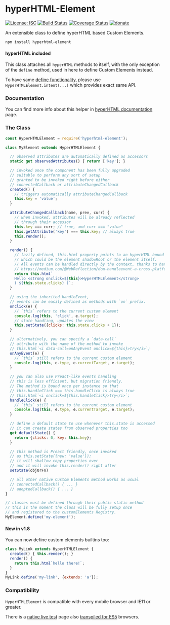 # hyperHTML-Element

[![License: ISC](https://img.shields.io/badge/License-ISC-yellow.svg)](https://opensource.org/licenses/ISC) [![Build Status](https://travis-ci.org/WebReflection/hyperHTML-Element.svg?branch=master)](https://travis-ci.org/WebReflection/hyperHTML-Element) [![Coverage Status](https://coveralls.io/repos/github/WebReflection/hyperHTML-Element/badge.svg?branch=master)](https://coveralls.io/github/WebReflection/hyperHTML-Element?branch=master) [![donate](https://img.shields.io/badge/$-donate-ff69b4.svg?maxAge=2592000&style=flat)](https://github.com/WebReflection/donate)

An extensible class to define hyperHTML based Custom Elements.

`npm install hyperhtml-element`

#### hyperHTML included

This class attaches all `hyperHTML` methods to itself,
with the only exception of the `define` method,
used in here to define Custom Elements instead.

To have same [define functionality](https://viperhtml.js.org/hyperhtml/documentation/#api-3),
please use `HyperHTMLElement.intent(...)` which provides exact same API.


### Documentation

You can find more info about this helper in [hyperHTML documentation](https://viperhtml.js.org/hyperhtml/documentation/#components-2) page.



### The Class

```js
const HyperHTMLElement = require('hyperhtml-element');

class MyElement extends HyperHTMLElement {

  // observed attributes are automatically defined as accessors
  static get observedAttributes() { return ['key']; }

  // invoked once the component has been fully upgraded
  // suitable to perform any sort of setup
  // granted to be invoked right before either
  // connectedCallback or attributeChangedCallback
  created() {
    // triggers automatically attributeChangedCallback
    this.key = 'value';
  }

  attributeChangedCallback(name, prev, curr) {
    // when invoked, attributes will be already reflected
    // through their accessor
    this.key === curr; // true, and curr === "value"
    this.getAttribute('key') === this.key; // always true
    this.render();
  }

  render() {
    // lazily defined, this.html property points to an hyperHTML bound context
    // which could be the element shadowRoot or the element itself.
    // All events can be handled directly by the context, thanks to handleEvent
    // https://medium.com/@WebReflection/dom-handleevent-a-cross-platform-standard-since-year-2000-5bf17287fd38
    return this.html`
    Hello <strong onclick=${this}>HyperHTMLElement</strong>
    ( ${this.state.clicks} )`;
  }

  // using the inherited handleEvent,
  // events can be easily defined as methods with `on` prefix.
  onclick(e) {
    // `this` refers to the current custom element
    console.log(this, 'click', e.target);
    // state handling, updates the view
    this.setState({clicks: this.state.clicks + 1});
  }

  // alternatively, you can specify a `data-call`
  // attribute with the name of the method to invoke
  // this.html`<i data-call=onAnyEvent onclick=${this}>try</i>`;
  onAnyEvent(e) {
    // `this` still refers to the current custom element
    console.log(this, e.type, e.currentTarget, e.target);
  }

  // you can also use Preact-like events handling
  // this is less efficient, but migration friendly.
  // The method is bound once per instance so that
  // this.handleClick === this.handleClick is always true
  // this.html`<i onclick=${this.handleClick}>try</i>`;
  handleClick(e) {
    // `this` still refers to the current custom element
    console.log(this, e.type, e.currentTarget, e.target);
  }

  // define a default state to use whenever this.state is accessed
  // it can create states from observed properties too
  get defaultState() {
    return {clicks: 0, key: this.key};
  }

  // this method is Preact friendly, once invoked
  // as this.setState({new: 'value'});
  // it will shallow copy properties over
  // and it will invoke this.render() right after
  setState(objOrFn)

  // all other native Custom Elements method works as usual
  // connectedCallback() { ... }
  // adoptedCallback() { ... }
}

// classes must be defined through their public static method
// this is the moment the class will be fully setup once
// and registered to the customElements Registry.
MyElement.define('my-element');
```

#### New in v1.8

You can now define custom elements builtins too:
```js
class MyLink extends HyperHTMLElement {
  created() { this.render(); }
  render() {
    return this.html`hello there!`;
  }
}
MyLink.define('my-link', {extends: 'a'});
```


### Compatibility

`HyperHTMLElement` is compatible with every mobile browser and IE11 or greater.

There is a [native live test](https://webreflection.github.io/hyperHTML-Element/test/) page also [transpiled for ES5](https://webreflection.github.io/hyperHTML-Element/test/?es5) browsers.

